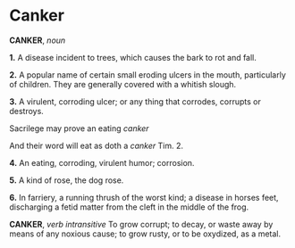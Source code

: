 # Canker

**CANKER**, _noun_

**1.** A disease incident to trees, which causes the bark to rot and fall.

**2.** A popular name of certain small eroding ulcers in the mouth, particularly of children. They are generally covered with a whitish slough.

**3.** A virulent, corroding ulcer; or any thing that corrodes, corrupts or destroys.

Sacrilege may prove an eating _canker_

And their word will eat as doth a _canker_ Tim. 2.

**4.** An eating, corroding, virulent humor; corrosion.

**5.** A kind of rose, the dog rose.

**6.** In farriery, a running thrush of the worst kind; a disease in horses feet, discharging a fetid matter from the cleft in the middle of the frog.

**CANKER**, _verb intransitive_ To grow corrupt; to decay, or waste away by means of any noxious cause; to grow rusty, or to be oxydized, as a metal.